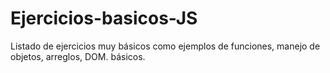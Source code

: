 # Ejercicios-basicos-JS
Listado de ejercicios muy básicos como ejemplos de funciones, manejo de objetos, arreglos, DOM. básicos.


